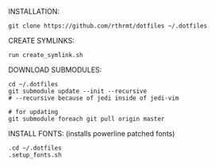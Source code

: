 INSTALLATION:

    git clone https://github.com/rthrmt/dotfiles ~/.dotfiles

CREATE SYMLINKS:

    run create_symlink.sh

DOWNLOAD SUBMODULES:

    cd ~/.dotfiles
    git submodule update --init --recursive
    # --recursive because of jedi inside of jedi-vim
    
    # for updating
    git submodule foreach git pull origin master


INSTALL FONTS:
(installs powerline patched fonts)

    .cd ~/.dotfiles
    .setup_fonts.sh
